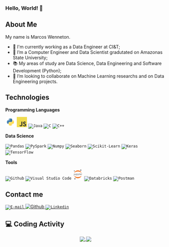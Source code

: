 ### Hello, World! 👋

## About Me

My name is Marcos Wenneton.

- 🔭 I'm currently working as a Data Engineer at CI&T;
- 🌱 I’m a Computer Engineer and Data Scientist gradutated on Amazonas State University;
- 📚 My areas of study are Data Science, Data Engineering and Software Development (Python);
- 👯 I’m looking to collaborate on Machine Learning researchs and on Data Engineering projects.

## Technologies

**Programming Languages**

<code><img height="32" src="https://raw.githubusercontent.com/github/explore/80688e429a7d4ef2fca1e82350fe8e3517d3494d/topics/python/python.png" alt="Python" title="Python" /></code>
<code><img height="32" src="https://raw.githubusercontent.com/github/explore/80688e429a7d4ef2fca1e82350fe8e3517d3494d/topics/javascript/javascript.png" alt="Javascript" title="Javascript"/></code>
<code><img height="32" src="https://cdn4.iconfinder.com/data/icons/logos-and-brands/512/181_Java_logo_logos-512.png" alt="Java" title="Java"/></code>
<code><img height="32" src="https://cdn.iconscout.com/icon/free/png-512/c-programming-569564.png" alt="C" title="C"/></code>
<code><img height="32" src="https://cdn.iconscout.com/icon/free/png-64/c-4-226082.png" alt="C++" title="C++" /></code>

**Data Science**

<code><img height="32" src="https://pandas.pydata.org/static/img/pandas_mark.svg" alt="Pandas" title="Pandas" /></code>
<code><img height="32" src="https://miro.medium.com/max/800/1*3jRaMucPKfGQ2OmQR-zLNg.png" alt="PySpark" title="PySpark" /></code>
<code><img height="32" src="https://user-images.githubusercontent.com/98330/63813335-20cd4b80-c8e2-11e9-9c04-e4dbf7285aa1.png" alt="Numpy" title="Numpy" /></code>
<code><img height="32" src="https://user-images.githubusercontent.com/315810/92161415-9e357100-edfe-11ea-917d-f9e33fd60741.png" alt="Seaborn" title="Seaborn" /></code>
<code><img height="32" src="https://upload.wikimedia.org/wikipedia/commons/thumb/0/05/Scikit_learn_logo_small.svg/1200px-Scikit_learn_logo_small.svg.png" alt="Scikit-Learn" title="Scikit-Learn" /></code>
<code><img height="32" src="https://res.cloudinary.com/apideck/image/upload/v1569191250/catalog/keras-io/icon128x128.jpg" alt="Keras" title="Keras" /></code>
<code><img height="32" src="https://upload.wikimedia.org/wikipedia/commons/thumb/2/2d/Tensorflow_logo.svg/1200px-Tensorflow_logo.svg.png" alt="TensorFlow" title="TensorFlow" /></code>


**Tools**

<code><img height="32" src="https://cdn3.iconfinder.com/data/icons/inficons/512/github.png" alt="Github" title="Github"/></code>
<code><img height="32" src="https://cdn.iconscout.com/icon/free/png-64/visual-studio-code-1868941-1583105.png" alt="Visual Studio Code" title="Visual Studio Code" /></code>
<code><img height="32" src="https://raw.githubusercontent.com/github/explore/80688e429a7d4ef2fca1e82350fe8e3517d3494d/topics/jupyter-notebook/jupyter-notebook.png" alt="Jupyter Notebook" title="Jupyter Notebook" /></code>
<code><img height="32" src="https://cdn.freelogovectors.net/wp-content/uploads/2020/11/databricks-logo.png" alt="Databricks" title="Databricks" /></code>
<code><img height="32" src="https://user-images.githubusercontent.com/2676579/34940598-17cc20f0-f9be-11e7-8c6d-f0190d502d64.png" alt="Postman" title="Postman"/></code>

## Contact me
<p>
  <a href="mailto:marcoswenneton@gmail.com" alt="Gmail" target="_blank">
    <code><img alt="E-mail" width="32" src="https://cdn4.iconfinder.com/data/icons/social-media-logos-6/512/112-gmail_email_mail-256.png" /></code>
  </a>
  <a href="https://github.com/wenneton" alt="Github" target="_blank">
    <img src="https://cdn3.iconfinder.com/data/icons/inficons/512/github.png" alt="Github" width="32" />
  </a>
  <a href="https://linkedin.com/in/wenneton" alt="LinkedIn" target="_blank">
    <code><img alt="Linkedin" width="32" src="https://cdn3.iconfinder.com/data/icons/2018-social-media-logotypes/1000/2018_social_media_popular_app_logo_linkedin-256.png" /></code>
  </a>
</p>

## :computer: Coding Activity

<p align="center">
  <a href="https://github.com/anuraghazra/github-readme-stats">
    <img
      align="center"
      src="https://github-readme-stats.vercel.app/api/top-langs/?username=wenneton&layout=compact&theme=dracula"
    />
  </a>
  <a href="https://github.com/anuraghazra/github-readme-stats">
    <img align="center" src="https://github-readme-stats.vercel.app/api?username=wenneton&count_private=true&show_icons=true&custom_title=Github%20Status&hide=issues&theme=dracula" />
  </a>
</p>

<!--
**wenneton/wenneton** is a ✨ _special_ ✨ repository because its `README.md` (this file) appears on your GitHub profile.

Here are some ideas to get you started:

- 🔭 I’m currently working on ...
- 🌱 I’m currently learning ...
- 👯 I’m looking to collaborate on ...
- 🤔 I’m looking for help with ...
- 💬 Ask me about ...
- 📫 How to reach me: ...
- 😄 Pronouns: ...
- ⚡ Fun fact: ...
-->
